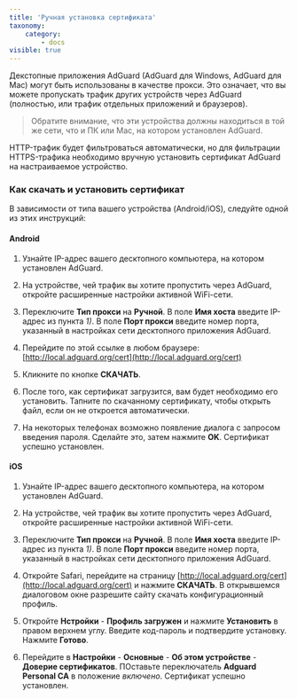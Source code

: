 ```yaml
---
title: 'Ручная установка сертификата'
taxonomy:
    category:
        - docs
visible: true
---
```


Декстопные приложения AdGuard (AdGuard для Windows, AdGuard для Mac) могут быть использованы в качестве прокси. Это означает, что вы можете пропускать трафик других устройств через AdGuard (полностью, или трафик отдельных приложений и браузеров).

>Обратите внимание, что эти устройства должны находиться в той же сети, что и ПК или Mac, на котором установлен AdGuard.

HTTP-трафик будет фильтроваться автоматически, но для фильтрации HTTPS-трафика необходимо вручную установить сертификат AdGuard на настраиваемое устройство.

### Как скачать и установить сертификат

В зависимости от типа вашего устройства (Android/iOS), следуйте одной из этих инструкций:

#### Android

1. Узнайте IP-адрес вашего десктопного компьютера, на котором установлен AdGuard.

2. На устройстве, чей трафик вы хотите пропустить через AdGuard, откройте расширенные настройки активной WiFi-сети.

3. Переключите **Тип прокси** на **Ручной**. В поле **Имя хоста** введите IP-адрес из пункта *1)*. В поле **Порт прокси** введите номер порта, указанный в настройках сети десктопного приложения AdGuard.

4. Перейдите по этой ссылке в любом браузере: [http://local.adguard.org/cert](http://local.adguard.org/cert)

5. Кликните по кнопке **СКАЧАТЬ**.

6. После того, как сертификат загрузится, вам будет необходимо его установить. Тапните по скачанному сертификату, чтобы открыть файл, если он не откроется автоматически.

7. На некоторых телефонах возможно появление диалога с запросом введения пароля. Сделайте это, затем нажмите **OK**. Сертификат успешно установлен.

#### iOS

1. Узнайте IP-адрес вашего десктопного компьютера, на котором установлен AdGuard.

2. На устройстве, чей трафик вы хотите пропустить через AdGuard, откройте расширенные настройки активной WiFi-сети.

3. Переключите **Тип прокси** на **Ручной**. В поле **Имя хоста** введите IP-адрес из пункта *1)*. В поле **Порт прокси** введите номер порта, указанный в настройках сети десктопного приложения AdGuard.

4. Откройте Safari, перейдите на страницу [http://local.adguard.org/cert](http://local.adguard.org/cert) и нажмите **СКАЧАТЬ**. В открывшемся диалоговом окне разрешите сайту скачать конфигурационный профиль.

5. Откройте **Нстройки** - **Профиль загружен** и нажмите **Установить** в правом верхнем углу. Введите код-пароль и подтвердите установку. Нажмите **Готово**.

6. Перейдите в **Настройки** - **Основные** - **Об этом устройстве** - **Доверие сертификатов**. ПОставьте переключатель **Adguard Personal CA** в положение *включено*. Сертификат успешно установлен.
